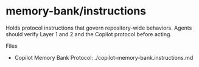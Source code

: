 # memory-bank/instructions

Holds protocol instructions that govern repository-wide behaviors. Agents should verify Layer 1 and 2 and the Copilot protocol before acting.

Files
- Copilot Memory Bank Protocol: ./copilot-memory-bank.instructions.md
